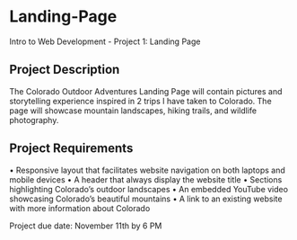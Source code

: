 # Landing-Page
Intro to Web Development - Project 1: Landing Page

## Project Description
The Colorado Outdoor Adventures Landing Page will contain pictures and storytelling
experience inspired in 2 trips I have taken to Colorado. The page will showcase mountain
landscapes, hiking trails, and wildlife photography.

## Project Requirements
• Responsive layout that facilitates website navigation on both laptops and mobile devices
• A header that always display the website title
• Sections highlighting Colorado’s outdoor landscapes
• An embedded YouTube video showcasing Colorado’s beautiful mountains
• A link to an existing website with more information about Colorado

Project due date: November 11th by 6 PM
